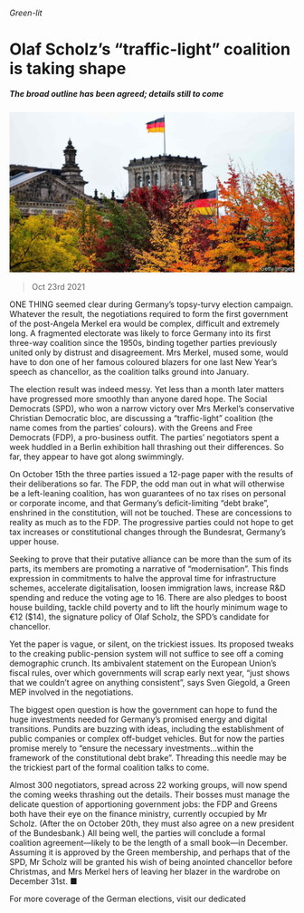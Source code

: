 ###### Green-lit

# Olaf Scholz’s “traffic-light” coalition is taking shape 

##### The broad outline has been agreed; details still to come 

![image](images/20211023_eup501.jpg) 

> Oct 23rd 2021 

ONE THING seemed clear during Germany’s topsy-turvy election campaign. Whatever the result, the negotiations required to form the first government of the post-Angela Merkel era would be complex, difficult and extremely long. A fragmented electorate was likely to force Germany into its first three-way coalition since the 1950s, binding together parties previously united only by distrust and disagreement. Mrs Merkel, mused some, would have to don one of her famous coloured blazers for one last New Year’s speech as chancellor, as the coalition talks ground into January.

The election result was indeed messy. Yet less than a month later matters have progressed more smoothly than anyone dared hope. The Social Democrats (SPD), who won a narrow victory over Mrs Merkel’s conservative Christian Democratic bloc, are discussing a “traffic-light” coalition (the name comes from the parties’ colours). with the Greens and Free Democrats (FDP), a pro-business outfit. The parties’ negotiators spent a week huddled in a Berlin exhibition hall thrashing out their differences. So far, they appear to have got along swimmingly.


On October 15th the three parties issued a 12-page paper with the results of their deliberations so far. The FDP, the odd man out in what will otherwise be a left-leaning coalition, has won guarantees of no tax rises on personal or corporate income, and that Germany’s deficit-limiting “debt brake”, enshrined in the constitution, will not be touched. These are concessions to reality as much as to the FDP. The progressive parties could not hope to get tax increases or constitutional changes through the Bundesrat, Germany’s upper house.

Seeking to prove that their putative alliance can be more than the sum of its parts, its members are promoting a narrative of “modernisation”. This finds expression in commitments to halve the approval time for infrastructure schemes, accelerate digitalisation, loosen immigration laws, increase R&amp;D spending and reduce the voting age to 16. There are also pledges to boost house building, tackle child poverty and to lift the hourly minimum wage to €12 ($14), the signature policy of Olaf Scholz, the SPD’s candidate for chancellor.

Yet the paper is vague, or silent, on the trickiest issues. Its proposed tweaks to the creaking public-pension system will not suffice to see off a coming demographic crunch. Its ambivalent statement on the European Union’s fiscal rules, over which governments will scrap early next year, “just shows that we couldn’t agree on anything consistent”, says Sven Giegold, a Green MEP involved in the negotiations.

The biggest open question is how the government can hope to fund the huge investments needed for Germany’s promised energy and digital transitions. Pundits are buzzing with ideas, including the establishment of public companies or complex off-budget vehicles. But for now the parties promise merely to “ensure the necessary investments…within the framework of the constitutional debt brake”. Threading this needle may be the trickiest part of the formal coalition talks to come.

Almost 300 negotiators, spread across 22 working groups, will now spend the coming weeks thrashing out the details. Their bosses must manage the delicate question of apportioning government jobs: the FDP and Greens both have their eye on the finance ministry, currently occupied by Mr Scholz. (After the  on October 20th, they must also agree on a new president of the Bundesbank.) All being well, the parties will conclude a formal coalition agreement—likely to be the length of a small book—in December. Assuming it is approved by the Green membership, and perhaps that of the SPD, Mr Scholz will be granted his wish of being anointed chancellor before Christmas, and Mrs Merkel hers of leaving her blazer in the wardrobe on December 31st. ■

For more coverage of the German elections, visit our dedicated 


